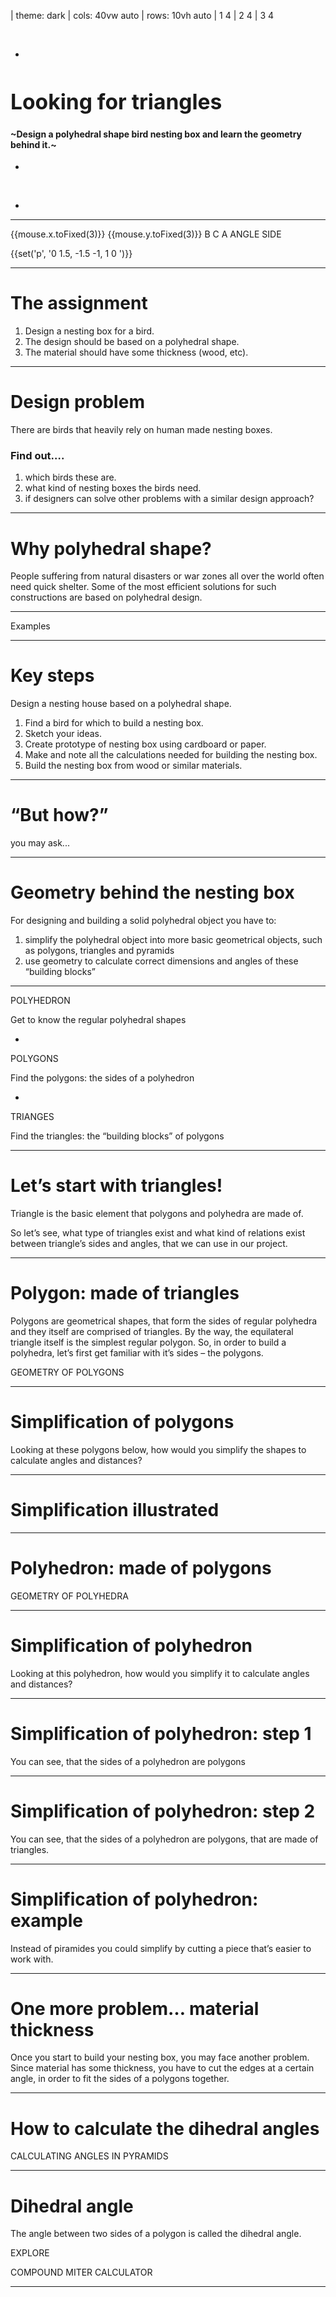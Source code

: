 
| theme: dark
| cols: 40vw auto
| rows: 10vh auto
| 1 4
| 2 4
| 3 4

&nbsp;

-

<big style="--base: 24px;">

  # Looking for triangles
</big>


#### ~Design a polyhedral shape bird nesting box and learn the geometry behind it.~

<f-sidebar src="geometry-triangles.md" title="Geometry of triangles" width="50vw" />

-

&nbsp;

-

<f-scene3 style="width:100%; height:100%;" id="fp-hedron" renderer="svg">
  <f-rotation3>
  <f-polyhedron3
      hedron="Icosahedron"
      position="0 0 0"
      rotation="10 0 0"
      scale="1"
    />
    </f-rotation3>
</f-scene3>

---


<Triangle :points="[ [0,0], [0,1], [1.5,0] ]" />
<Triangle :points="[ [-1,1], [1.5,0.5], [-0.5,-1] ]" />


<f-scene v-slot="{ mouse }" width="400" height="300">
  <f-grid opacity="0.1"  />
  <f-arc
    r="0.5"
    start-angle="213"
    end-angle="285"
    inner-radius="0"
    stroke="none"
    :fill="color('yellow')"
    position="1.49 -0.73"
  />
  <f-line stroke-width="4" points="-1.7 -1.7, 0 1.7" /> 
  <f-line stroke-width="4" :stroke="color('blue')" points="-0.2 1.7, 1.7 -1" /> 
  <f-line stroke-width="4" points="1.7 -0.7, -1.7 -1.4" /> 
  <f-text position="-1.5 0.5" :fill="color('gray')" scale="0.5">{{mouse.x.toFixed(3)}} {{mouse.y.toFixed(3)}}</f-text>
  <f-text position="-1.6 -2.6">B</f-text>
  <f-text position="1.6 -2">C</f-text>
  <f-text position="0.2 0.1">A</f-text>
  <f-text position="0.6 -2">ANGLE</f-text>
  <f-text position="1.1 -1">SIDE</f-text>
</f-scene>

{{set('p', '0 1.5, -1.5 -1, 1 0 ')}}
<!-- {{set('p', '[[0, 1.5], [-1.5, -1], [1, 0]]')}} -->


---




# The assignment

1. Design a nesting box for a bird.
2. The design should be based on a polyhedral shape.
3. The material should have some thickness (wood, etc).

---











# Design problem

There are birds that heavily rely on human made nesting boxes.


### Find out….

1. which birds these are.
2. what kind of nesting boxes the birds need.
3. if designers can solve other problems with a similar design approach?

---







# Why polyhedral shape?

People suffering from natural disasters or war zones all over the world often need quick shelter. Some of the most efficient solutions for such constructions are based on polyhedral design.

---







Examples

---








# Key steps

Design a nesting house based on a polyhedral shape.

1. Find a bird for which to build a nesting box.
2. Sketch your ideas.
3. Create prototype of nesting box using cardboard or paper. 
4. Make  and note all the calculations needed for building the nesting box.
5. Build the nesting box from wood or similar materials.

---








# “But how?”
you may ask...

---









# Geometry behind the nesting box

For designing and building a solid polyhedral object you have to:

1. simplify the polyhedral object into more basic geometrical objects, such as polygons, triangles and pyramids
2. use geometry to calculate correct dimensions and angles of these “building blocks”

---





POLYHEDRON

Get to know the regular polyhedral shapes

-

POLYGONS

Find the polygons: the sides of a polyhedron

-

TRIANGES

Find the triangles: the “building blocks” of polygons

---








# Let’s start with triangles!

Triangle is the basic element that polygons and polyhedra are made of.

So let’s see, what type of triangles exist and what kind of relations exist between triangle’s sides and angles, that we can use in our project.


<f-sidebar src="geometry-triangles.md" title="Geometry of triangles" width="50vw" />

---






# Polygon: made of triangles

Polygons are geometrical shapes, that form the sides of regular polyhedra and they itself are comprised of triangles. 
By the way, the equilateral triangle itself is the simplest regular polygon.
So, in order to build a polyhedra, let’s first get familiar with it’s sides – the polygons.

GEOMETRY OF POLYGONS

---







# Simplification of polygons 

Looking at these polygons below, how would you simplify the shapes to calculate angles and distances?

---







# Simplification illustrated

---







# Polyhedron: made of polygons

GEOMETRY OF POLYHEDRA

---







# Simplification of polyhedron

Looking at this polyhedron, how would you simplify it to calculate angles and distances?

---







# Simplification of polyhedron: step 1

You can see, that the sides of a polyhedron are polygons

---







# Simplification of polyhedron: step 2

You can see, that the sides of a polyhedron are polygons, that are made of triangles. 

---







# Simplification of polyhedron: example

Instead of piramides you could simplify by cutting a piece that’s easier to work with.

---








# One more problem… material thickness

Once you start to build your nesting box, you may face another problem. Since material has some thickness, you have to cut the edges at a certain angle, in order to fit the sides of a polygons together.

---






# How to calculate the dihedral angles

CALCULATING ANGLES IN PYRAMIDS

---





# Dihedral angle

The angle between two sides of a polygon is called the dihedral angle.

EXPLORE

COMPOUND MITER CALCULATOR

---













